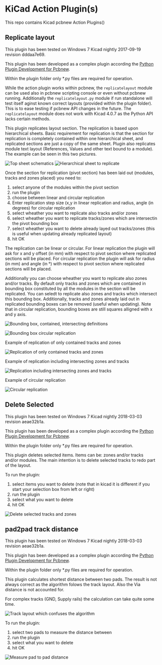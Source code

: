 # KiCad Action Plugin(s)


This repo contains Kicad pcbnew Action Plugins()

## Replicate layout

This plugin has been tested on Windows 7 Kicad nightly 2017-09-19 revision dddaa7e69. 

This plugin has been developed as a complex plugin according the [Python Plugin Development for Pcbnew](https://github.com/KiCad/kicad-source-mirror/blob/master/Documentation/development/pcbnew-plugins.md).

Within the plugin folder only *.py files are required for operation.

While the action plugin works within pcbnew, the `replicatelayout` module can be used also in pcbnew scripting console or even without pcbnew running. Additionally the `replicatelayout.py` module if run standalone will test itself aginst known correct layouts (provided within the plugin folder). This is to ease testing if pcbnew API changes in the future. The `replicatelayout` module does not work with Kicad 4.0.7 as the Python API lacks certain methods.

This plugin replicates layout section. The replication is based upon hierarchical sheets.
Basic requirement for replication is that the section for replication is completely contained within one hierarchical sheet, and replicated sections are just a copy of the same sheet. Plugin also replicates module text layout (References, Values and other text bound to a module). The example can be seen in this two pictures.

![Top sheet schematics](https://raw.githubusercontent.com/MitjaNemec/Kicad_action_plugins/master/screenshots/Replicate_layout_0.png)
![Hierarchical sheet to replicate](https://raw.githubusercontent.com/MitjaNemec/Kicad_action_plugins/master/screenshots/Replicate_layout_1.png)

Once the section for replication (pivot section) has been laid out (modules, tracks and zones placed) you need to:
1. select anyone of the modules within the pivot section
2. run the plugin
3. choose between linear and circular replication
4. Enter replication step size (x,y in linear replication and radius, angle (in degrees) for circular replication
5. select wheather you want to replicate also tracks and/or zones
6. select wheather you want to replicate tracks/zones which are intersectin the pivot bounding box
7. select wheather you want to delete already layed out tracks/zones (this is useful when updating already replicated layout)
8. hit OK

The replication can be linear or circular. For linear replication the plugin will ask for x and y offset (in mm) with respect to pivot section where replicated sections will be placed. For circular replication the plugin will ask for radius (in mm) and angle (in °) with respect to pivot section where replicated sections will be placed.

Additionally you can choose wheather you want to replicate also zones and/or tracks. By default only tracks and zones which are contained in bounding box constituted by all the modules in the section will be replicated. You can seledt to replicate also zones and tracks which intersect this bounding box. Additionally, tracks and zones already laid out in replicated bounding boxes can be removed (useful when updating). Note that in circular replication, bounding boxes are still squares alligned with x and y axis.

![Bounding box, contained, intersecting definitions](https://raw.githubusercontent.com/MitjaNemec/Kicad_action_plugins/master/screenshots/Replicate_layout_2.png)

![Bounding box circular replication](https://raw.githubusercontent.com/MitjaNemec/Kicad_action_plugins/master/screenshots/Replicate_layout_2circular.png)

Example of replication of only contained tracks and zones

![Replication of only contained tracks and zones](https://raw.githubusercontent.com/MitjaNemec/Kicad_action_plugins/master/screenshots/Contained.gif)

Example of replication including intersecting zones and tracks

![Replication including intersecting zones and tracks](https://raw.githubusercontent.com/MitjaNemec/Kicad_action_plugins/master/screenshots/Intersecting.gif)

Example of circular replication

![Circular replication](https://raw.githubusercontent.com/MitjaNemec/Kicad_action_plugins/master/screenshots/Circular_replication.gif)

## Delete Selected

This plugin has been tested on Windows 7 Kicad nightly 2018-03-03 revision aeae32b1a.

This plugin has been developed as a complex plugin according the [Python Plugin Development for Pcbnew](https://github.com/KiCad/kicad-source-mirror/blob/master/Documentation/development/pcbnew-plugins.md).

Within the plugin folder only *.py files are required for operation.

This plugin deletes selected items. Items can be: zones and/or tracks and/or modules. The main intention is to delete selected tracks to redo part of the layout.

To run the plugin:
1. select items you want to delete (note that in kicad it is different if you start your selection box from left or right)
2. run the plugin
3. select what you want to delete
4. hit OK

![Delete selected tracks and zones](https://raw.githubusercontent.com/MitjaNemec/Kicad_action_plugins/master/screenshots/Delete_selected_anim.gif)

## pad2pad track distance

This plugin has been tested on Windows 7 Kicad nightly 2018-03-03 revision aeae32b1a.

This plugin has been developed as a complex plugin according the [Python Plugin Development for Pcbnew](https://github.com/KiCad/kicad-source-mirror/blob/master/Documentation/development/pcbnew-plugins.md).

Within the plugin folder only *.py files are required for operation.

This plugin calculates shortest distance between two pads. The result is not always correct as the algorithm folows the track layout. Also the Via distance is not accounted for.

For complex tracks (GND, Supply rails) the calculation can take quite some time.

![Track layout which confuses the algorithm](https://raw.githubusercontent.com/MitjaNemec/Kicad_action_plugins/master/screenshots/Distance_example.gif)

To run the plugin:
1. select two pads to measure the distance between
2. run the plugin
3. select what you want to delete
4. hit OK

![Measure pad to pad distance](https://raw.githubusercontent.com/MitjaNemec/Kicad_action_plugins/master/screenshots/pad2pad_animation.gif)